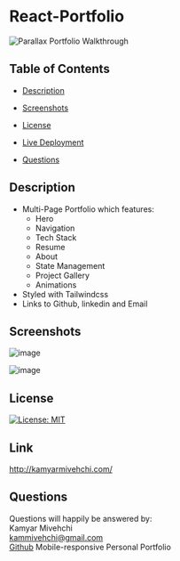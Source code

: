 # React-Portfolio


![Parallax Portfolio Walkthrough](https://user-images.githubusercontent.com/90432404/178342065-5c3fd31c-d487-4b32-a731-face0bd545b0.gif)

## Table of Contents
- [Description](#Description)

- [Screenshots](#screenshots)
 
- [License](#license)

- [Live Deployment](#Link )
 
- [Questions](#questions)


 
 ## Description
 - Multi-Page Portfolio which features:
    - Hero
    - Navigation
    - Tech Stack
    - Resume
    - About
    - State Management
    - Project Gallery
    - Animations
 - Styled with Tailwindcss
 - Links to Github, linkedin and Email
   
 ## Screenshots

![image](https://user-images.githubusercontent.com/90432404/178338648-ab0df6b9-4c1f-4b48-bbc4-a30080dcb151.png)

![image](https://user-images.githubusercontent.com/90432404/178338714-7263c918-8aac-4e42-9042-7a4d0dbe3504.png)

## License 
[![License: MIT](https://img.shields.io/badge/License-MIT-yellow.svg)](https://opensource.org/licenses/MIT)

## Link
http://kamyarmivehchi.com/

## Questions

Questions will happily be answered by:
<br>
Kamyar Mivehchi
<br>
[kammivehchi@gmail.com](mailto:kammivehchi@gmail.com)
<br>
[Github](https://github.com/Kam-Mivehchi)
Mobile-responsive Personal Portfolio

